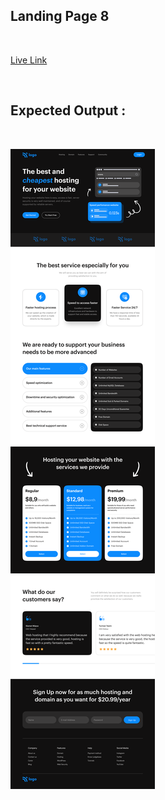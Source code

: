 ## Landing Page 8
<br>

[Live Link](https://priyanshi-landingpage-eight.netlify.app/)

<br>


## Expected Output :
<br>

![Landing Page Output](Output.png)